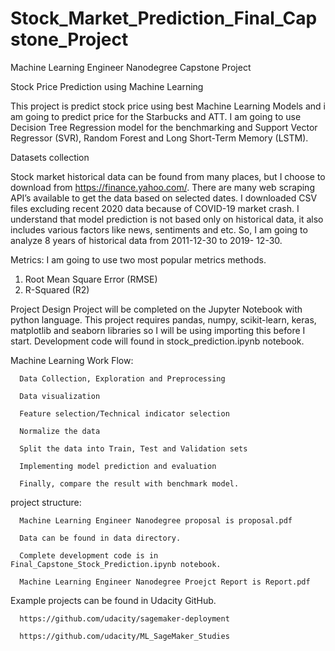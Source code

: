 # Stock_Market_Prediction_Final_Capstone_Project

Machine Learning Engineer Nanodegree
Capstone Project

Stock Price Prediction using Machine Learning

This project is predict stock price using best Machine Learning Models and i am going to predict price for the Starbucks and ATT.
I am going to use Decision Tree Regression model for the benchmarking and Support Vector Regressor (SVR), Random Forest and Long Short-Term Memory (LSTM).

Datasets collection

Stock market historical data can be found from many places, but I choose to download from
https://finance.yahoo.com/. There are many web scraping API’s available to get the data based on
selected dates. I downloaded CSV files excluding recent 2020 data because of COVID-19 market crash. I
understand that model prediction is not based only on historical data, it also includes various factors like
news, sentiments and etc. So, I am going to analyze 8 years of historical data from 2011-12-30 to 2019-
12-30.

Metrics:
I am going to use two most popular metrics methods.
1. Root Mean Square Error (RMSE)
2. R-Squared (R2)

Project Design
Project will be completed on the Jupyter Notebook with python language. This project requires pandas, numpy, scikit-learn, keras, matplotlib and seaborn libraries so I will be using importing this before I start. Development code will found in stock_prediction.ipynb notebook.

Machine Learning Work Flow:

      Data Collection, Exploration and Preprocessing

      Data visualization

      Feature selection/Technical indicator selection

      Normalize the data

      Split the data into Train, Test and Validation sets

      Implementing model prediction and evaluation

      Finally, compare the result with benchmark model.

project structure:

      Machine Learning Engineer Nanodegree proposal is proposal.pdf

      Data can be found in data directory.

      Complete development code is in Final_Capstone_Stock_Prediction.ipynb notebook.

      Machine Learning Engineer Nanodegree Proejct Report is Report.pdf
      
 Example projects can be found in Udacity GitHub.
 
      https://github.com/udacity/sagemaker-deployment
      
      https://github.com/udacity/ML_SageMaker_Studies
      
